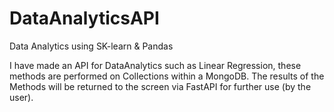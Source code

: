 # DataAnalyticsAPI
Data Analytics using SK-learn &amp; Pandas

I have made an API for DataAnalytics such as Linear Regression, these methods are performed on Collections within a MongoDB.
The results of the Methods will be returned to the screen via FastAPI for further use (by the user).
